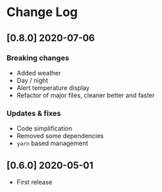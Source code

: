 # Change Log

## [0.8.0] 2020-07-06

### Breaking changes
- Added weather
- Day / night
- Alert temperature display
- Refactor of major files, cleaner better and faster

### Updates & fixes
- Code simplification
- Removed some dependencies
- `yarn` based management

## [0.6.0] 2020-05-01
- First release
